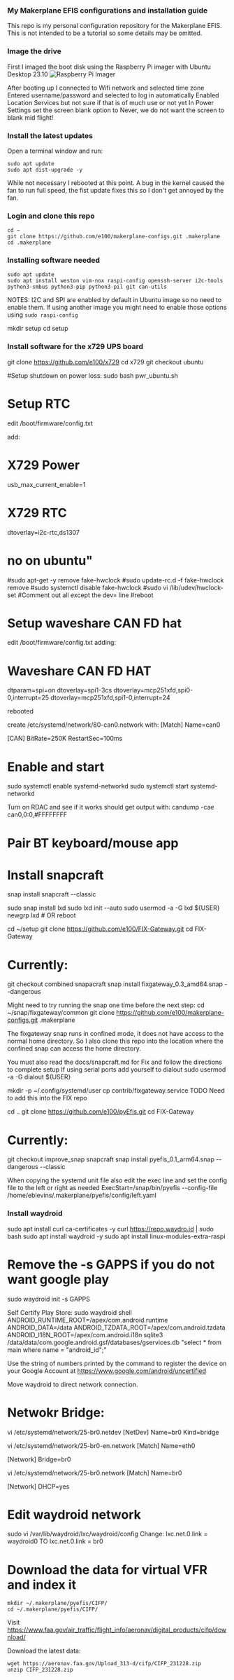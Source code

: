 ### My Makerplane EFIS configurations and installation guide
This repo is my personal configuration repository for the Makerplane EFIS.
This is not intended to be a tutorial so some details may be omitted.


### Image the drive
First I imaged the boot disk using the Raspberry Pi imager with Ubuntu Desktop 23.10
![Raspberry Pi Imager](/images/rpi-imager.png)

After booting up I connected to Wifi network and selected time zone
Entered username/password and selected to log in automatically
Enabled Location Services but not sure if that is of much use or not yet
In Power Settings set the screen blank option to Never, we do not want the screen to blank mid flight!

### Install the latest updates
Open a terminal window and run:
```
sudo apt update
sudo apt dist-upgrade -y
```

While not necessary I rebooted at this point.
A bug in the kernel caused the fan to run full speed, the fist update fixes this so I don't get annoyed by the fan.

### Login and clone this repo

```
cd ~
git clone https://github.com/e100/makerplane-configs.git .makerplane
cd .makerplane
```

### Installing software needed
```
sudo apt update
sudo apt install weston vim-nox raspi-config openssh-server i2c-tools python3-smbus python3-pip python3-pil git can-utils
```

NOTES: I2C and SPI are enabled by default in Ubuntu image so no need to enable them.
If using another image you might need to enable those options using `sudo raspi-config`


mkdir setup
cd setup


### Install software for the x729 UPS board
git clone https://github.com/e100/x729
cd x729
git checkout ubuntu

#Setup shutdown on power loss:
sudo bash pwr_ubuntu.sh


# Setup RTC
edit /boot/firmware/config.txt

add:
# X729 Power
usb_max_current_enable=1

# X729 RTC
dtoverlay=i2c-rtc,ds1307


# no on ubuntu"
#sudo apt-get -y remove fake-hwclock
#sudo update-rc.d -f fake-hwclock remove
#sudo systemctl disable fake-hwclock
#sudo vi /lib/udev/hwclock-set
#Comment out all except the dev= line
#reboot

# Setup waveshare CAN FD hat
edit /boot/firmware/config.txt adding:
# Waveshare CAN FD HAT
dtparam=spi=on
dtoverlay=spi1-3cs
dtoverlay=mcp251xfd,spi0-0,interrupt=25
dtoverlay=mcp251xfd,spi1-0,interrupt=24

rebooted

create /etc/systemd/network/80-can0.network with:
[Match]
Name=can0

[CAN]
BitRate=250K
RestartSec=100ms

# Enable and start
sudo systemctl enable systemd-networkd
sudo systemctl start systemd-networkd

Turn on RDAC and see if it works should get output with:
candump -cae can0,0:0,#FFFFFFFF


# Pair BT keyboard/mouse app

# Install snapcraft
snap install snapcraft --classic

sudo snap install lxd
sudo lxd init --auto
sudo usermod -a -G lxd ${USER}
newgrp lxd # OR reboot


cd ~/setup
git clone https://github.com/e100/FIX-Gateway.git
cd FIX-Gateway
# Currently:
git checkout combined
snapacraft
snap install fixgateway_0.3_amd64.snap --dangerous

Might need to try running the snap one time before the next step:
cd ~/snap/fixgateway/common
git clone https://github.com/e100/makerplane-configs.git .makerplane

The fixgateway snap runs in confined mode, it does not have access to the normal home directory.
So I also clone this repo into the location where the confined snap can access the home directory.

You must also read the docs/snapcraft.md for Fix and follow the directions to complete setup
If using serial ports add yourself to dialout
sudo usermod -a -G dialout ${USER}

mkdir -p ~/.config/systemd/user
cp contrib/fixgateway.service  TODO Need to add this into the FIX repo


cd ..
git clone https://github.com/e100/pyEfis.git
cd FIX-Gateway
# Currently:
git checkout improve_snap
snapcraft
snap install pyefis_0.1_arm64.snap --dangerous --classic

When copying the systemd unit file also edit the exec line and set the config file to the left or right as needed
ExecStart=/snap/bin/pyefis --config-file /home/eblevins/.makerplane/pyefis/config/left.yaml



### Install waydroid
sudo apt install curl ca-certificates -y
curl https://repo.waydro.id | sudo bash
sudo apt install waydroid -y
sudo apt install linux-modules-extra-raspi

# Remove the -s GAPPS if you do not want google play
sudo waydroid init -s GAPPS

Self Certify Play Store:
sudo waydroid shell
ANDROID_RUNTIME_ROOT=/apex/com.android.runtime ANDROID_DATA=/data ANDROID_TZDATA_ROOT=/apex/com.android.tzdata ANDROID_I18N_ROOT=/apex/com.android.i18n sqlite3 /data/data/com.google.android.gsf/databases/gservices.db "select * from main where name = \"android_id\";"

Use the string of numbers printed by the command to register the device on your Google Account at https://www.google.com/android/uncertified


Move waydroid to direct network connection.
# Netwokr Bridge:
vi /etc/systemd/network/25-br0.netdev
[NetDev]
Name=br0
Kind=bridge

vi /etc/systemd/network/25-br0-en.network
[Match]
Name=eth0

[Network]
Bridge=br0

vi /etc/systemd/network/25-br0.network
[Match]
Name=br0

[Network]
DHCP=yes


# Edit waydroid network
sudo vi /var/lib/waydroid/lxc/waydroid/config
Change:
lxc.net.0.link = waydroid0
TO
lxc.net.0.link = br0



# Download the data for virtual VFR and index it
```
mkdir ~/.makerplane/pyefis/CIFP/
cd ~/.makerplane/pyefis/CIFP/
```

Visit https://www.faa.gov/air_traffic/flight_info/aeronav/digital_products/cifp/download/

Download the latest data:
```
wget https://aeronav.faa.gov/Upload_313-d/cifp/CIFP_231228.zip
unzip CIFP_231228.zip

```
